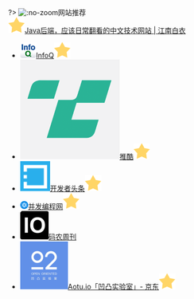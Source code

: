 ?> ![](https://notes.abelsu7.top/_media/appstore.svg ':no-zoom')网站推荐<br>[![](logo/star.svg)Java后端，应该日常翻看的中文技术网站 | 江南白衣](http://calvin1978.blogcn.com/articles/dailysites.html)

* [![](logo/infoq.png ':size=16')InfoQ![](logo/star.svg)](https://www.infoq.cn)
* [![](logo/tuicool.png ':size=16')推酷![](logo/star.svg)](https://www.tuicool.com/)
* [![](logo/toutiao.png ':size=16')开发者头条![](logo/star.svg)](https://toutiao.io/)
* [![](logo/ifeve.png ':size=16')并发编程网![](logo/star.svg)](http://ifeve.com)
* [![](logo/weeklymanong.jpg ':size=16')码农周刊](https://weekly.manong.io/issues/)
* [![](logo/aotu.png ':size=16')Aotu.io「凹凸实验室」- 京东![](logo/star.svg)](https://aotu.io/)
